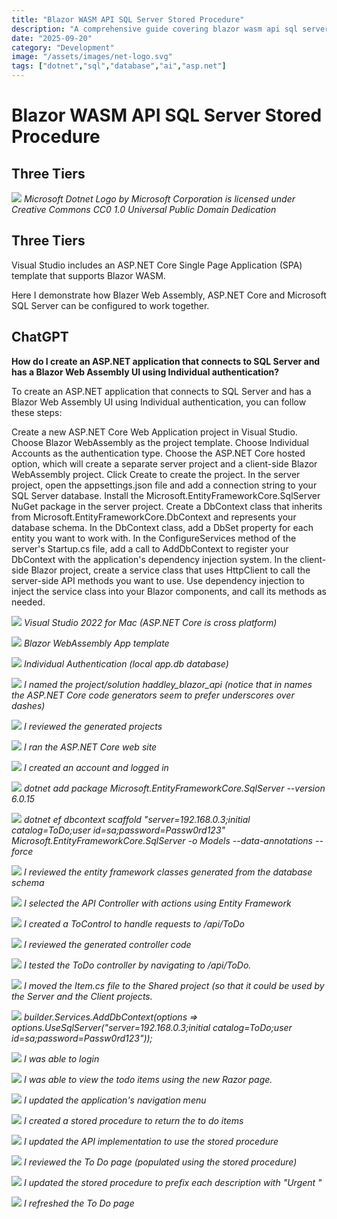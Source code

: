 ```yaml
---
title: "Blazor WASM API SQL Server Stored Procedure"
description: "A comprehensive guide covering blazor wasm api sql server stored procedure"
date: "2025-09-20"
category: "Development"
image: "/assets/images/net-logo.svg"
tags: ["dotnet","sql","database","ai","asp.net"]
---
```


# Blazor WASM API SQL Server Stored Procedure

## Three Tiers

![](/assets/images/threetier/net-logo.svg)
*Microsoft Dotnet Logo by Microsoft Corporation is licensed under Creative Commons CC0 1.0 Universal Public Domain Dedication*


## Three Tiers

Visual Studio includes an ASP.NET Core Single Page Application (SPA) template that supports Blazor WASM.

Here I demonstrate how Blazer Web Assembly, ASP.NET Core and Microsoft SQL Server can be configured to work together.


## ChatGPT

**How do I create an ASP.NET application that connects to SQL Server and has a Blazor Web Assembly UI using Individual authentication?**

To create an ASP.NET application that connects to SQL Server and has a Blazor Web Assembly UI using Individual authentication, you can follow these steps:

Create a new ASP.NET Core Web Application project in Visual Studio.
Choose Blazor WebAssembly as the project template.
Choose Individual Accounts as the authentication type.
Choose the ASP.NET Core hosted option, which will create a separate server project and a client-side Blazor WebAssembly project.
Click Create to create the project.
In the server project, open the appsettings.json file and add a connection string to your SQL Server database.
Install the Microsoft.EntityFrameworkCore.SqlServer NuGet package in the server project.
Create a DbContext class that inherits from Microsoft.EntityFrameworkCore.DbContext and represents your database schema.
In the DbContext class, add a DbSet property for each entity you want to work with.
In the ConfigureServices method of the server's Startup.cs file, add a call to AddDbContext to register your DbContext with the application's dependency injection system.
In the client-side Blazor project, create a service class that uses HttpClient to call the server-side API methods you want to use.
Use dependency injection to inject the service class into your Blazor components, and call its methods as needed.

![](/assets/images/threetier/screen-shot-2023-03-25-at-3.33.18-pm-1430x872.png)
*Visual Studio 2022 for Mac (ASP.NET Core is cross platform)*

![](/assets/images/threetier/screen-shot-2023-03-25-at-3.33.48-pm-1536x1086.png)
*Blazor WebAssembly App template*

![](/assets/images/threetier/screen-shot-2023-03-25-at-3.34.12-pm-1536x1090.png)
*Individual Authentication (local app.db database)*

![](/assets/images/threetier/screen-shot-2023-03-25-at-3.34.35-pm-1536x1085.png)
*I named the project/solution haddley_blazor_api (notice that in names the ASP.NET Core code generators seem to prefer underscores over dashes)*

![](/assets/images/threetier/screen-shot-2023-03-25-at-3.35.13-pm-1536x841.png)
*I reviewed the generated projects*

![](/assets/images/threetier/screen-shot-2023-03-25-at-3.35.48-pm-1536x926.png)
*I ran the ASP.NET Core web site*

![](/assets/images/threetier/screen-shot-2023-03-25-at-3.35.58-pm-1536x926.png)
*I created an account and logged in*

![](/assets/images/threetier/screen-shot-2023-03-25-at-3.37.36-pm-1536x328.png)
*dotnet add package Microsoft.EntityFrameworkCore.SqlServer --version 6.0.15*

![](/assets/images/threetier/screen-shot-2023-03-25-at-3.48.59-pm-1536x230.png)
*dotnet ef dbcontext scaffold "server=192.168.0.3;initial catalog=ToDo;user id=sa;password=Passw0rd123" Microsoft.EntityFrameworkCore.SqlServer -o Models --data-annotations --force*

![](/assets/images/threetier/screen-shot-2023-03-25-at-3.49.13-pm-1536x492.png)
*I reviewed the entity framework classes generated from the database schema*

![](/assets/images/threetier/screen-shot-2023-03-25-at-3.55.33-pm-1536x956.png)
*I selected the API Controller with actions using Entity Framework*

![](/assets/images/threetier/screen-shot-2023-03-25-at-3.55.58-pm-1484x706.png)
*I created a ToControl to handle requests to /api/ToDo*

![](/assets/images/threetier/screen-shot-2023-03-25-at-3.59.20-pm-1536x790.png)
*I reviewed the generated controller code*

![](/assets/images/threetier/screen-shot-2023-03-25-at-4.00.31-pm-1536x287.png)
*I tested the ToDo controller by navigating to /api/ToDo.*

![](/assets/images/threetier/screen-shot-2023-03-25-at-4.03.07-pm-630x238.png)
*I moved the Item.cs file to the Shared project (so that it could be used by the Server and the Client projects.*

![](/assets/images/threetier/screen-shot-2023-03-25-at-5.33.26-pm-1536x649.png)
*builder.Services.AddDbContext(options => options.UseSqlServer("server=192.168.0.3;initial catalog=ToDo;user id=sa;password=Passw0rd123"));*

![](/assets/images/threetier/screen-shot-2023-03-25-at-4.17.07-pm-1536x593.png)
*I was able to login*

![](/assets/images/threetier/screen-shot-2023-03-25-at-4.17.27-pm-1536x384.png)
*I was able to view the todo items using the new Razor page.*

![](/assets/images/threetier/screen-shot-2023-03-25-at-4.18.52-pm-1536x268.png)
*I updated the application's navigation menu*

![](/assets/images/threetier/screen-shot-2023-03-25-at-5.36.49-pm-1536x482.png)
*I created a stored procedure to return the to do items*

![](/assets/images/threetier/screen-shot-2023-03-25-at-4.45.22-pm-1536x278.png)
*I updated the API implementation to use the stored procedure*

![](/assets/images/threetier/screen-shot-2023-03-25-at-4.45.49-pm-1536x348.png)
*I reviewed the To Do page (populated using the stored procedure)*

![](/assets/images/threetier/screen-shot-2023-03-25-at-4.53.15-pm-1536x670.png)
*I updated the stored procedure to prefix each description with "Urgent "*

![](/assets/images/threetier/screen-shot-2023-03-25-at-4.53.26-pm-1536x503.png)
*I refreshed the To Do page*
